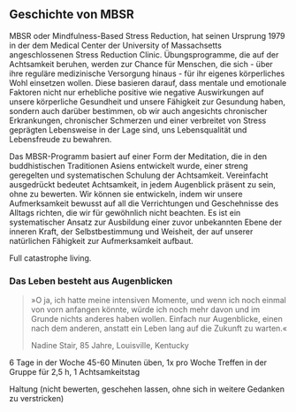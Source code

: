 ## Geschichte von MBSR

MBSR oder Mindfulness-Based Stress Reduction, hat seinen Ursprung 1979 in der dem Medical Center der University of Massachsetts 
angeschlossenen Stress Reduction Clinic. Übungsprogramme, die auf der Achtsamkeit beruhen, werden zur Chance für Menschen, 
die sich - über ihre reguläre medizinische Versorgung hinaus - für ihr eigenes körperliches Wohl einsetzen wollen. 
Diese basieren darauf, dass mentale und emotionale Faktoren nicht nur erhebliche positive wie negative Auswirkungen auf unsere 
körperliche Gesundheit und unsere Fähigkeit zur Gesundung haben, sondern auch darüber bestimmen, ob wir auch angesichts chronischer 
Erkrankungen, chronischer Schmerzen und einer verbreitet von Stress geprägten Lebensweise in der Lage sind, uns Lebensqualität und 
Lebensfreude zu bewahren.

Das MBSR-Programm basiert auf einer Form der Meditation, die in den buddhistischen Traditionen Asiens entwickelt wurde, einer streng 
geregelten und systematischen Schulung der Achtsamkeit. Vereinfacht ausgedrückt bedeutet Achtsamkeit, in jedem Augenblick präsent zu 
sein, ohne zu bewerten. Wir können sie entwickeln, indem wir unsere Aufmerksamkeit bewusst auf all die Verrichtungen und Geschehnisse 
des Alltags richten, die wir für gewöhnlich nicht beachten. Es ist ein systematischer Ansatz zur Ausbildung einer zuvor unbekannten 
Ebene der inneren Kraft, der Selbstbestimmung und Weisheit, der auf unserer natürlichen Fähigkeit zur Aufmerksamkeit aufbaut.

Full catastrophe living.

### Das Leben besteht aus Augenblicken

> »O ja, ich hatte meine intensiven Momente, und wenn ich noch einmal von vorn anfangen könnte, würde ich noch mehr davon 
> und im Grunde nichts anderes haben wollen. Einfach nur Augenblicke, einen nach dem anderen, anstatt ein Leben lang auf die Zukunft 
> zu warten.«
> 
> Nadine Stair, 85 Jahre, Louisville, Kentucky

6 Tage in  der Woche 45-60 Minuten üben, 1x pro Woche Treffen in der Gruppe für 2,5 h, 1 Achtsamkeitstag

Haltung (nicht bewerten, geschehen lassen, ohne sich in weitere Gedanken zu verstricken)

